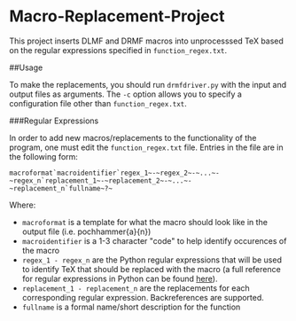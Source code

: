 # Macro-Replacement-Project

This project inserts DLMF and DRMF macros into unprocesssed TeX based on the regular expressions specified in `function_regex.txt`.

##Usage

To make the replacements, you should run `drmfdriver.py` with the input and output files as arguments. The `-c` option allows you to specify a configuration file other than `function_regex.txt`. 

###Regular Expressions

In order to add new macros/replacements to the functionality of the program, one must edit the `function_regex.txt` file. Entries in the file are in the following form:

    macroformat`macroidentifier`regex_1~-~regex_2~-~...~-~regex_n`replacement_1~-~replacement_2~-~...~-~replacement_n`fullname~?~
    
Where:

* `macroformat` is a template for what the macro should look like in the output file (i.e. pochhammer{a}{n})
* `macroidentifier` is a 1-3 character "code" to help identify occurences of the macro
* `regex_1 - regex_n` are the Python regular expressions that will be used to identify TeX that should be replaced with the macro (a full reference for regular expressions in Python can be found [here](https://docs.python.org/3/library/re.html#module-re)).
* `replacement_1 - replacement_n` are the replacements for each corresponding regular expression. Backreferences are supported.
* `fullname` is a formal name/short description for the function
